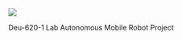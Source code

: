 <img src="https://capsule-render.vercel.app/api?type=shark&color=gradient&height=200&section=header&text=AMR%20Project&fontSize=60&fontAlign=70&animation=twinkling&rotate=2" />




Deu-620-1 Lab Autonomous Mobile Robot Project
